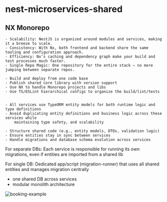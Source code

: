 # nest-microservices-shared



## NX Monorepo

```text
- Scalability: NestJS is organized around modules and services, making it a breeze to scale.
- Consistency: With Nx, both frontend and backend share the same tooling and configuration approach.
- Efficiency: Nx’s caching and dependency graph make your build and test processes much faster.
- Single Repo Magic: One repository for the entire stack — no more jumping between separate repos.
```

```text
- Build and deploy from one code base
- Publish shared core library with version support
- Use NX to handle Monorepo projects and libs
- Use TS/ESLint hierarchical configs to organize the build/lint/tests


- All services use TypeORM entity models for both runtime logic and type definitions
- Avoid duplicating entity definitions and business logic across these services while
    maintaining type safety, and scalability

- Structure shared code (e.g., entity models, DTOs, validation logic)
- Ensure entities stay in sync between services
- Handle migrations and database schema evolution across services
```

For separate DBs:
Each service is responsible for running its own migrations, even if entities are imported from a shared lib

For single DB:
Dedicated app/script (migration-runner) that uses all shared entities and manages migration centrally
- one shared DB across services
- modular monolith architecture

![booking-example](https://github.com/user-attachments/assets/90d4466f-32f4-4dbc-a066-d1ec760e6c52)

